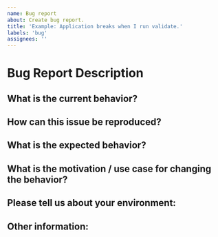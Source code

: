 ```yaml
---
name: Bug report
about: Create bug report.
title: 'Example: Application breaks when I run validate.'
labels: 'bug'
assignees: ''
---
```


# Bug Report Description


## What is the current behavior?


## How can this issue be reproduced?


## What is the expected behavior?


## What is the motivation / use case for changing the behavior?


## Please tell us about your environment:


## Other information: